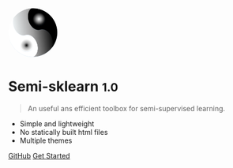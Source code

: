<!-- _coverpage.md -->
<img width="100px" style="border-radius: 50%" src="./Logo.png" > 
<!-- ![logo](Logo.png) -->

# Semi-sklearn <small>1.0</small>

> An useful ans efficient toolbox for semi-supervised learning.

- Simple and lightweight
- No statically built html files
- Multiple themes

[GitHub](https://github.com/YGZWQZD/Semi-sklearn/)
[Get Started](?id=Headline)